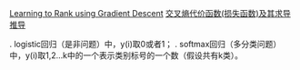 

[Learning to Rank using Gradient Descent](https://zhuanlan.zhihu.com/p/20711017) 
[交叉熵代价函数(损失函数)及其求导推导](http://blog.csdn.net/jasonzzj/article/details/52017438)
>
. logistic回归（是非问题）中，y(i)取0或者1；
. softmax回归（多分类问题）中，y(i)取1,2…k中的一个表示类别标号的一个数（假设共有k类）。
